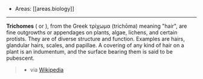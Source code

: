 
- Areas: [[areas.biology]]

---

**Trichomes** ( or ), from the Greek τρίχωμα (trichōma) meaning "hair", are fine outgrowths or appendages on plants, algae, lichens, and certain protists. They are of diverse structure and function. Examples are hairs, glandular hairs, scales, and papillae. A covering of any kind of hair on a plant is an indumentum, and the surface bearing them is said to be pubescent.

> - via [Wikipedia](https://en.wikipedia.org/wiki/Trichome)
